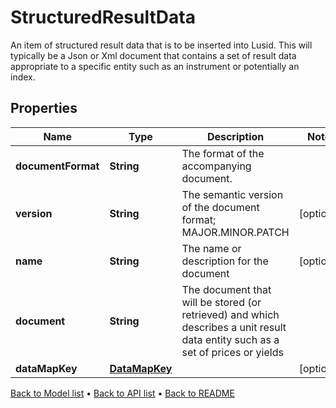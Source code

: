 

# StructuredResultData

An item of structured result data that is to be inserted into Lusid. This will typically be a Json or Xml document that contains a set of result data appropriate to a specific entity such as an instrument or potentially an index.

## Properties

| Name | Type | Description | Notes |
|------------ | ------------- | ------------- | -------------|
|**documentFormat** | **String** | The format of the accompanying document. |  |
|**version** | **String** | The semantic version of the document format; MAJOR.MINOR.PATCH |  [optional] |
|**name** | **String** | The name or description for the document |  [optional] |
|**document** | **String** | The document that will be stored (or retrieved) and which describes a unit result data entity such as a set of prices or yields |  |
|**dataMapKey** | [**DataMapKey**](DataMapKey.md) |  |  [optional] |



[Back to Model list](../README.md#documentation-for-models) &#8226; [Back to API list](../README.md#documentation-for-api-endpoints) &#8226; [Back to README](../README.md)


